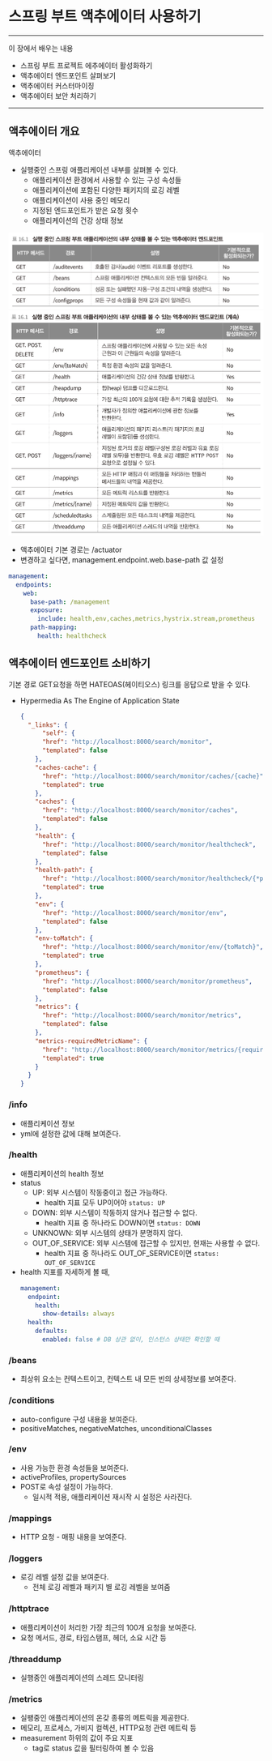# 스프링 부트 액추에이터 사용하기

----
이 장에서 배우는 내용
- 스프링 부트 프로젝트 에추에이터 활성화하기
- 액추에이터 엔드포인트 살펴보기
- 액추에이터 커스터마이징
- 액추에이터 보안 처리하기
----

## 액추에이터 개요
액추에이터
- 실행중인 스프링 애플리케이션 내부를 살펴볼 수 있다.
  - 애플리케이션 환경에서 사용할 수 있는 구성 속성들
  - 애플리케이션에 포함된 다양한 패키지의 로깅 레벨
  - 애플리케이션이 사용 중인 메모리
  - 지정된 엔드포인트가 받은 요청 횟수
  - 애플리케이션의 건강 상태 정보

![img_4.png](image/img_4.png)
![img_5.png](image/img_5.png)

- 액추에이터 기본 경로는 /actuator
- 변경하고 싶다면, management.endpoint.web.base-path 값 설정

```yml
management:
  endpoints:
    web:
      base-path: /management
      exposure:
        include: health,env,caches,metrics,hystrix.stream,prometheus
      path-mapping:
        health: healthcheck
```

## 액추에이터 엔드포인트 소비하기
기본 경로 GET요청을 하면 HATEOAS(헤이티오스) 링크를 응답으로 받을 수 있다.
- Hypermedia As The Engine of Application State
  ```json
  {
    "_links": {
        "self": {
        "href": "http://localhost:8000/search/monitor",
        "templated": false
      },
      "caches-cache": {
        "href": "http://localhost:8000/search/monitor/caches/{cache}",
        "templated": true
      },
      "caches": {
        "href": "http://localhost:8000/search/monitor/caches",
        "templated": false
      },
      "health": {
        "href": "http://localhost:8000/search/monitor/healthcheck",
        "templated": false
      },
      "health-path": {
        "href": "http://localhost:8000/search/monitor/healthcheck/{*path}",
        "templated": true
      },
      "env": {
        "href": "http://localhost:8000/search/monitor/env",
        "templated": false
      },
      "env-toMatch": {
        "href": "http://localhost:8000/search/monitor/env/{toMatch}",
        "templated": true
      },
      "prometheus": {
        "href": "http://localhost:8000/search/monitor/prometheus",
        "templated": false
      },
      "metrics": {
        "href": "http://localhost:8000/search/monitor/metrics",
        "templated": false
      },
      "metrics-requiredMetricName": {
        "href": "http://localhost:8000/search/monitor/metrics/{requiredMetricName}",
        "templated": true
      }
    }
  }
  ```

### /info
- 애플리케이션 정보
- yml에 설정한 값에 대해 보여준다.

### /health
- 애플리케이션의 health 정보
- status
  - UP: 외부 시스템이 작동중이고 접근 가능하다.
    - health 지표 모두 UP이어야 `status: UP`
  - DOWN: 외부 시스템이 작동하지 않거나 접근할 수 없다. 
    - health 지표 중 하나라도 DOWN이면 `status: DOWN`
  - UNKNOWN: 외부 시스템의 상태가 분명하지 않다. 
  - OUT_OF_SERVICE: 외부 시스템에 접근할 수 있지만, 현재는 사용할 수 없다.
    - health 지표 중 하나라도 OUT_OF_SERVICE이면 `status: OUT_OF_SERVICE`
- health 지표를 자세하게 볼 때, 
    ```yml
    management:
      endpoint:
        health:
          show-details: always
      health:
        defaults:
          enabled: false # DB 상관 없이, 인스턴스 상태만 확인할 때  
    ```

### /beans
- 최상위 요소는 컨텍스트이고, 컨텍스트 내 모든 빈의 상세정보를 보여준다.

### /conditions
- auto-configure 구성 내용을 보여준다.
- positiveMatches, negativeMatches, unconditionalClasses

### /env
- 사용 가능한 환경 속성들을 보여준다.
- activeProfiles, propertySources
- POST로 속성 설정이 가능하다.
  - 일시적 적용, 애플리케이션 재시작 시 설정은 사라진다.

### /mappings
- HTTP 요청 - 매핑 내용을 보여준다.

### /loggers
- 로깅 레벨 설정 값을 보여준다.
  - 전체 로깅 레벨과 패키지 별 로깅 레벨을 보여줌

### /httptrace
- 애플리케이션이 처리한 가장 최근의 100개 요청을 보여준다.
- 요청 메서드, 경로, 타임스탬프, 헤더, 소요 시간 등

### /threaddump
- 실행중인 애플리케이션의 스레드 모니터링

### /metrics
- 실팽중인 애플리케이션의 온갖 종류의 메트릭을 제공한다.
- 메모리, 프로세스, 가비지 컬렉션, HTTP요청 관련 메트릭 등
- measurement 하위의 값이 주요 지표 
  - tag로 status 값을 필터링하여 볼 수 있음






